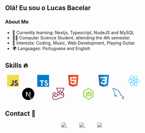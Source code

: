 
## Olá! Eu sou o Lucas Bacelar

### About Me

- 🌱 Currently learning: Nextjs, Typescript, NodeJS and MySQL
- 👨‍💻 Computer Science Student, attending the 4th semester.
- 💙 Interests: Coding, Music, Web Development, Playing Guitar.
- 🌍 Languages: Portuguese and English


## Skills :fire: 
<p align="center">
    <img height="40" src="https://raw.githubusercontent.com/devicons/devicon/master/icons/javascript/javascript-original.svg">
    &nbsp;&nbsp;&nbsp;&nbsp;&nbsp;&nbsp;&nbsp;&nbsp;&nbsp;&nbsp;&nbsp;&nbsp;&nbsp;
    <img height="40" src="https://github.com/devicons/devicon/blob/master/icons/typescript/typescript-original.svg">
    &nbsp;&nbsp;&nbsp;&nbsp;&nbsp;&nbsp;&nbsp;&nbsp;&nbsp;&nbsp;&nbsp;&nbsp;&nbsp;
    <img height="40" src="https://raw.githubusercontent.com/devicons/devicon/master/icons/html5/html5-original.svg">
    &nbsp;&nbsp;&nbsp;&nbsp;&nbsp;&nbsp;&nbsp;&nbsp;&nbsp;&nbsp;&nbsp;&nbsp;&nbsp;
    <img height="40" src="https://raw.githubusercontent.com/devicons/devicon/master/icons/css3/css3-original.svg">
    &nbsp;&nbsp;&nbsp;&nbsp;&nbsp;&nbsp;&nbsp;&nbsp;&nbsp;&nbsp;&nbsp;&nbsp;&nbsp;
    <img height="40" src="https://github.com/devicons/devicon/blob/master/icons/react/react-original.svg">
    &nbsp;&nbsp;&nbsp;&nbsp;&nbsp;&nbsp;&nbsp;&nbsp;&nbsp;&nbsp;&nbsp;&nbsp;&nbsp;
    <img height="40" src="https://github.com/devicons/devicon/blob/master/icons/nextjs/nextjs-original.svg">
    &nbsp;&nbsp;&nbsp;&nbsp;&nbsp;&nbsp;&nbsp;&nbsp;&nbsp;&nbsp;&nbsp;&nbsp;&nbsp;
    <img height="40" src="https://github.com/devicons/devicon/blob/master/icons/jest/jest-plain.svg">
    &nbsp;&nbsp;&nbsp;&nbsp;&nbsp;&nbsp;&nbsp;&nbsp;&nbsp;&nbsp;&nbsp;&nbsp;&nbsp;
    <img height="40" src="https://github.com/devicons/devicon/blob/master/icons/nodejs/nodejs-original.svg">
    &nbsp;&nbsp;&nbsp;&nbsp;&nbsp;&nbsp;&nbsp;&nbsp;&nbsp;&nbsp;&nbsp;&nbsp;&nbsp;
    <img height="40" src="https://raw.githubusercontent.com/devicons/devicon/master/icons/mysql/mysql-original.svg">
    &nbsp;&nbsp;&nbsp;&nbsp;&nbsp;&nbsp;&nbsp;&nbsp;&nbsp;&nbsp;&nbsp;&nbsp;&nbsp;
</p>

## Contact :iphone:

<p align="center">
    <a href="https://github.com/KiwiDev808">
        <img  src="https://img.shields.io/badge/github-%23100000.svg?&style=for-the-badge&logo=github&logoColor=white&link=mailto:https://github.com/KiwiDev808">
    </a>
    &nbsp;&nbsp;&nbsp;&nbsp;&nbsp;&nbsp;&nbsp;&nbsp;&nbsp;
    <a href="mailto:lucasbacelasub@gmail.com">
        <img src="https://img.shields.io/badge/gmail-D14836?&style=for-the-badge&logo=gmail&logoColor=white&link=mailto:lucasbacelasub@gmail.com">
    </a>
    &nbsp;&nbsp;&nbsp;&nbsp;&nbsp;&nbsp;&nbsp;&nbsp;&nbsp;
    <a href="https://www.linkedin.com/in/lucas-bacelar-de-souza-51455512a/">
        <img src="https://img.shields.io/badge/linkedin-%230077B5.svg?&style=for-the-badge&logo=linkedin&logoColor=white&link=mailto:https://www.linkedin.com/in/lucas-bacelar-de-souza-51455512a/">
    </a>
</p>
